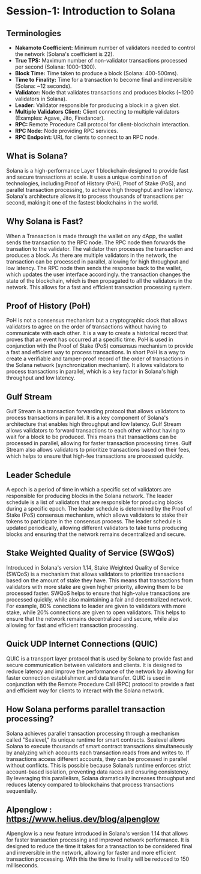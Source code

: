# Session-1: Introduction to Solana

## Terminologies
- **Nakamoto Coefficient:** Minimum number of validators needed to control the network (Solana's coefficient is 22).
- **True TPS:** Maximum number of non-validator transactions processed per second (Solana: 1000-1300).
- **Block Time:** Time taken to produce a block (Solana: 400-500ms).
- **Time to Finality:** Time for a transaction to become final and irreversible (Solana: ~12 seconds).
- **Validator:** Node that validates transactions and produces blocks (~1200 validators in Solana).
- **Leader:** Validator responsible for producing a block in a given slot.
- **Multiple Validators Client:** Client connecting to multiple validators (Examples: Agave, Jito, Firedancer).
- **RPC:** Remote Procedure Call protocol for client-blockchain interaction.
- **RPC Node:** Node providing RPC services.
- **RPC Endpoint:** URL for clients to connect to an RPC node.

## What is Solana?
Solana is a high-performance Layer 1 blockchain designed to provide fast and secure transactions at scale. It uses a unique combination of technologies, including Proof of History (PoH), Proof of Stake (PoS), and parallel transaction processing, to achieve high throughput and low latency. Solana's architecture allows it to process thousands of transactions per second, making it one of the fastest blockchains in the world.

## Why Solana is Fast?
When a Transaction is made through the wallet on any dApp, the wallet sends the transaction to the RPC node. The RPC node then forwards the transation to the validator. The validator then processes the transaction and produces a block. As there are multiple validators in the network, the transaction can be processed in parallel, allowing for high throughput and low latency. The RPC node then sends the response back to the wallet, which updates the user interface accordingly. the transaction changes the state of the blockchain, which is then propagated to all the validators in the network. This allows for a fast and efficient transaction processing system.

## Proof of History (PoH)
PoH is not a consensus mechanism but a cryptographic clock that allows validators to agree on the order of transactions without having to communicate with each other. It is a way to create a historical record that proves that an event has occurred at a specific time. PoH is used in conjunction with the Proof of Stake (PoS) consensus mechanism to provide a fast and efficient way to process transactions. In short PoH is a way to create a verifiable and tamper-proof record of the order of transactions in the Solana network (synchronization mechanism). It allows validators to process transactions in parallel, which is a key factor in Solana's high throughput and low latency.

## Gulf Stream
Gulf Stream is a transaction forwarding protocol that allows validators to process transactions in parallel. It is a key component of Solana's architecture that enables high throughput and low latency. Gulf Stream allows validators to forward transactions to each other without having to wait for a block to be produced. This means that transactions can be processed in parallel, allowing for faster transaction processing times. Gulf Stream also allows validators to prioritize transactions based on their fees, which helps to ensure that high-fee transactions are processed quickly.

## Leader Schedule
A epoch is a period of time in which a specific set of validators are responsible for producing blocks in the Solana network. The leader schedule is a list of validators that are responsible for producing blocks during a specific epoch. The leader schedule is determined by the Proof of Stake (PoS) consensus mechanism, which allows validators to stake their tokens to participate in the consensus process. The leader schedule is updated periodically, allowing different validators to take turns producing blocks and ensuring that the network remains decentralized and secure.

## Stake Weighted Quality of Service (SWQoS)
Introduced in Solana's version 1.14, Stake Weighted Quality of Service (SWQoS) is a mechanism that allows validators to prioritize transactions based on the amount of stake they have. This means that transactions from validators with more stake are given higher priority, allowing them to be processed faster. SWQoS helps to ensure that high-value transactions are processed quickly, while also maintaining a fair and decentralized network. For example, 80% conections to leader are given to validators with more stake, while 20% connections are given to open validators. This helps to ensure that the network remains decentralized and secure, while also allowing for fast and efficient transaction processing.

## Quick UDP Internet Connections (QUIC)
QUIC is a transport layer protocol that is used by Solana to provide fast and secure communication between validators and clients. It is designed to reduce latency and improve the performance of the network by allowing for faster connection establishment and data transfer. QUIC is used in conjunction with the Remote Procedure Call (RPC) protocol to provide a fast and efficient way for clients to interact with the Solana network.

## How Solana performs parallel transaction processing?
Solana achieves parallel transaction processing through a mechanism called "Sealevel," its unique runtime for smart contracts. Sealevel allows Solana to execute thousands of smart contract transactions simultaneously by analyzing which accounts each transaction reads from and writes to. If transactions access different accounts, they can be processed in parallel without conflicts. This is possible because Solana’s runtime enforces strict account-based isolation, preventing data races and ensuring consistency. By leveraging this parallelism, Solana dramatically increases throughput and reduces latency compared to blockchains that process transactions sequentially.

## Alpenglow : https://www.helius.dev/blog/alpenglow
 Alpenglow is a new feature introduced in Solana's version 1.14 that allows for faster transaction processing and improved network performance. It is designed to reduce the time it takes for a transaction to be considered final and irreversible in the network, allowing for faster and more efficient transaction processing. With this the time to finality will be reduced to 150 milliseconds.